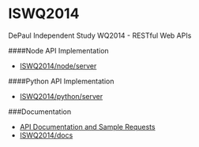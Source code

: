 ISWQ2014
========
DePaul Independent Study WQ2014 - RESTful Web APIs  

####Node API Implementation
- [ISWQ2014/node/server](https://github.com/bryanbarnard/ISWQ2014/tree/master/node/server)

####Python API Implementation
- [ISWQ2014/python/server](https://github.com/bryanbarnard/ISWQ2014/tree/master/python/server)

###Documentation
- [API Documentation and Sample Requests](https://bryanbarnard.github.io/ISWQ2014)
- [ISWQ2014/docs](https://github.com/bryanbarnard/ISWQ2014/tree/master/docs)
